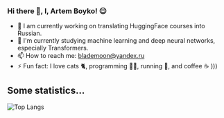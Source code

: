 ### Hi there 👋, I, Artem Boyko! 😌 

- 🔭 I am currently working on translating HuggingFace courses into Russian.
- 🌱 I'm currently studying machine learning and deep neural networks, especially Transformers.
- 📫 How to reach me: blademoon@yandex.ru
- ⚡ Fun fact: I love cats 🐈, programming 👨‍💻, running 🏃, and coffee ☕ )))

## Some statistics...
![Top Langs](https://github-readme-stats.vercel.app/api/top-langs/?username=rusty-sj&hide=TeX&layout=compact)


<!--
**blademoon/blademoon** is a ✨ _special_ ✨ repository because its `README.md` (this file) appears on your GitHub profile.

Here are some ideas to get you started:


- 👯 I’m looking to collaborate on ...
- 🤔 I’m looking for help with ...
- 💬 Ask me about ...
- 😄 Pronouns: ...
- ⚡ Fun fact: ...
-->



